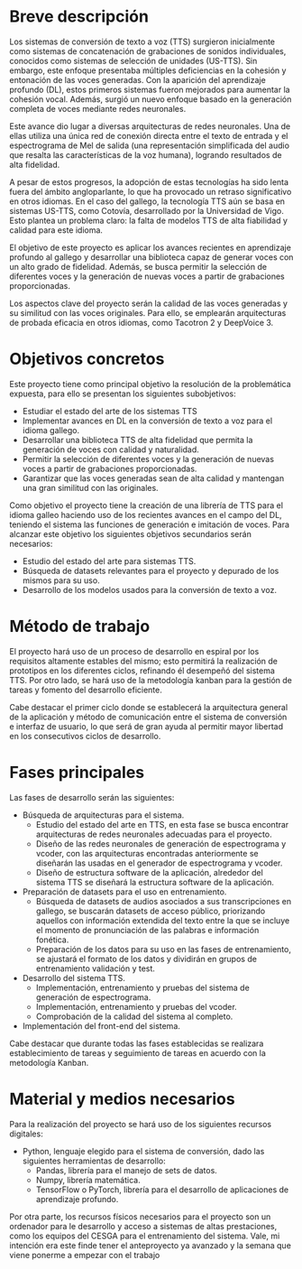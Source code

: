 # Breve descripción
Los sistemas de conversión de texto a voz (TTS) surgieron inicialmente como sistemas de concatenación de grabaciones de sonidos individuales, conocidos como sistemas de selección de unidades (US-TTS). Sin embargo, este enfoque presentaba múltiples deficiencias en la cohesión y entonación de las voces generadas. Con la aparición del aprendizaje profundo (DL), estos primeros sistemas fueron mejorados para aumentar la cohesión vocal. Además, surgió un nuevo enfoque basado en la generación completa de voces mediante redes neuronales.

Este avance dio lugar a diversas arquitecturas de redes neuronales. Una de ellas utiliza una única red de conexión directa entre el texto de entrada y el espectrograma de Mel de salida (una representación simplificada del audio que resalta las características de la voz humana), logrando resultados de alta fidelidad.

A pesar de estos progresos, la adopción de estas tecnologías ha sido lenta fuera del ámbito angloparlante, lo que ha provocado un retraso significativo en otros idiomas. En el caso del gallego, la tecnología TTS aún se basa en sistemas US-TTS, como Cotovía, desarrollado por la Universidad de Vigo. Esto plantea un problema claro: la falta de modelos TTS de alta fiabilidad y calidad para este idioma.

El objetivo de este proyecto es aplicar los avances recientes en aprendizaje profundo al gallego y desarrollar una biblioteca capaz de generar voces con un alto grado de fidelidad. Además, se busca permitir la selección de diferentes voces y la generación de nuevas voces a partir de grabaciones proporcionadas.

Los aspectos clave del proyecto serán la calidad de las voces generadas y su similitud con las voces originales. Para ello, se emplearán arquitecturas de probada eficacia en otros idiomas, como Tacotron 2 y DeepVoice 3.
# Objetivos concretos
Este proyecto tiene como principal objetivo la resolución de la problemática expuesta, para ello se presentan los siguientes subobjetivos:
- Estudiar el estado del arte de los sistemas TTS
- Implementar avances en DL en la conversión de texto a voz para el idioma gallego.
- Desarrollar una biblioteca TTS de alta fidelidad que permita la generación de voces con calidad y naturalidad.
- Permitir la selección de diferentes voces y la generación de nuevas voces a partir de grabaciones proporcionadas.
- Garantizar que las voces generadas sean de alta calidad y mantengan una gran similitud con las originales.


Como objetivo el proyecto tiene la creación de una librería de TTS para el idioma galleo haciendo uso de los recientes avances en el campo del DL, teniendo el sistema las funciones de generación e imitación de voces. Para alcanzar este objetivo los siguientes objetivos secundarios serán necesarios:
- Estudio del estado del arte para sistemas TTS.
- Búsqueda de datasets relevantes para el proyecto y depurado de los mismos para su uso.
- Desarrollo de los modelos usados para la conversión de texto a voz.
# Método de trabajo
El proyecto hará uso de un proceso de desarrollo en espiral por los requisitos altamente estables del mismo; esto permitirá la realización de prototipos en los diferentes ciclos, refinando él desempeñó del sistema TTS. Por otro lado, se hará uso de la metodología kanban para la gestión de tareas y fomento del desarrollo eficiente.

Cabe destacar el primer ciclo donde se establecerá la arquitectura general de la aplicación y método de comunicación entre el sistema de conversión e interfaz de usuario, lo que será de gran ayuda al permitir mayor libertad en los consecutivos ciclos de desarrollo.
# Fases principales
Las fases de desarrollo serán las siguientes:
- Búsqueda de arquitecturas para el sistema.
	- Estudio del estado del arte en TTS, en esta fase se busca encontrar arquitecturas de redes neuronales adecuadas para el proyecto.
	- Diseño de las redes neuronales de generación de espectrograma y vcoder, con las arquitecturas encontradas anteriormente se diseñarán las usadas en el generador de espectrograma y vcoder.
	- Diseño de estructura software de la aplicación, alrededor del sistema TTS se diseñará la estructura software de la aplicación.
- Preparación de datasets para el uso en entrenamiento.
	- Búsqueda de datasets de audios asociados a sus transcripciones en gallego, se buscarán datasets de acceso público, priorizando aquellos con información extendida del texto entre la que se incluye el momento de pronunciación de las palabras e información fonética.
	- Preparación de los datos para su uso en las fases de entrenamiento, se ajustará el formato de los datos y dividirán en grupos de entrenamiento validación y test.
- Desarrollo del sistema TTS.
	- Implementación, entrenamiento y pruebas del sistema de generación de espectrograma.
	- Implementación, entrenamiento y pruebas del vcoder.
	- Comprobación de la calidad del sistema al completo.
- Implementación del front-end del sistema.

Cabe destacar que durante todas las fases establecidas se realizara establecimiento de tareas y seguimiento de tareas en acuerdo con la metodología Kanban.
# Material y medios necesarios
Para la realización del proyecto se hará uso de los siguientes recursos digitales:
- Python, lenguaje elegido para el sistema de conversión, dado las siguientes herramientas de desarrollo:
	- Pandas, librería para el manejo de sets de datos.
	- Numpy, librería matemática.
	- TensorFlow o PyTorch, librería para el desarrollo de aplicaciones de aprendizaje profundo.

Por otra parte, los recursos físicos necesarios para el proyecto son un ordenador para le desarrollo y acceso a sistemas de altas prestaciones, como los equipos del CESGA para el entrenamiento del sistema.
Vale, mi intención era este finde tener el anteproyecto ya avanzado y la semana que viene ponerme a empezar con el trabajo